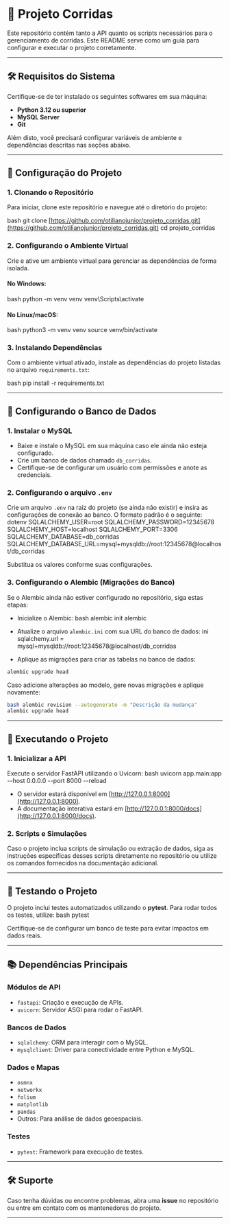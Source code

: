 # 🚗 Projeto Corridas

Este repositório contém tanto a API quanto os scripts necessários para o gerenciamento de corridas. Este README serve como um guia para configurar e executar o projeto corretamente.

---

## 🛠 Requisitos do Sistema

Certifique-se de ter instalado os seguintes softwares em sua máquina:

- **Python 3.12 ou superior**
- **MySQL Server**
- **Git**

Além disto, você precisará configurar variáveis de ambiente e dependências descritas nas seções abaixo.

---

## 📁 Configuração do Projeto

### 1. Clonando o Repositório

Para iniciar, clone este repositório e navegue até o diretório do projeto:


bash git clone [https://github.com/otilianojunior/projeto_corridas.git](https://github.com/otilianojunior/projeto_corridas.git) cd projeto_corridas


### 2. Configurando o Ambiente Virtual

Crie e ative um ambiente virtual para gerenciar as dependências de forma isolada.

#### No Windows:

bash python -m venv venv venv\Scripts\activate


#### No Linux/macOS:
bash python3 -m venv venv source venv/bin/activate

### 3. Instalando Dependências

Com o ambiente virtual ativado, instale as dependências do projeto listadas no arquivo `requirements.txt`:

bash pip install -r requirements.txt

---

## 💾 Configurando o Banco de Dados

### 1. Instalar o MySQL

- Baixe e instale o MySQL em sua máquina caso ele ainda não esteja configurado.
- Crie um banco de dados chamado `db_corridas`.
- Certifique-se de configurar um usuário com permissões e anote as credenciais.

### 2. Configurando o arquivo `.env`

Crie um arquivo `.env` na raiz do projeto (se ainda não existir) e insira as configurações de conexão ao banco. O formato padrão é o seguinte:
dotenv SQLALCHEMY_USER=root SQLALCHEMY_PASSWORD=12345678 SQLALCHEMY_HOST=localhost SQLALCHEMY_PORT=3306 SQLALCHEMY_DATABASE=db_corridas SQLALCHEMY_DATABASE_URL=mysql+mysqldb://root:12345678@localhost/db_corridas

Substitua os valores conforme suas configurações.

### 3. Configurando o Alembic (Migrações do Banco)

Se o Alembic ainda não estiver configurado no repositório, siga estas etapas:

- Inicialize o Alembic:
bash alembic init alembic

- Atualize o arquivo `alembic.ini` com sua URL do banco de dados:
ini sqlalchemy.url = mysql+mysqldb://root:12345678@localhost/db_corridas

- Aplique as migrações para criar as tabelas no banco de dados:
```bash
alembic upgrade head
```

Caso adicione alterações ao modelo, gere novas migrações e aplique novamente:
```bash
bash alembic revision --autogenerate -m "Descrição da mudança"
alembic upgrade head
```
---

## 🚀 Executando o Projeto

### 1. Inicializar a API

Execute o servidor FastAPI utilizando o Uvicorn:
bash uvicorn app.main:app --host 0.0.0.0 --port 8000 --reload

- O servidor estará disponível em [http://127.0.0.1:8000](http://127.0.0.1:8000).
- A documentação interativa estará em [http://127.0.0.1:8000/docs](http://127.0.0.1:8000/docs).

### 2. Scripts e Simulações

Caso o projeto inclua scripts de simulação ou extração de dados, siga as instruções específicas desses scripts diretamente no repositório ou utilize os comandos fornecidos na documentação adicional.

---

## 🧪 Testando o Projeto

O projeto inclui testes automatizados utilizando o **pytest**. Para rodar todos os testes, utilize:
bash pytest

Certifique-se de configurar um banco de teste para evitar impactos em dados reais.

---

## 📚 Dependências Principais

### Módulos de API

- `fastapi`: Criação e execução de APIs.
- `uvicorn`: Servidor ASGI para rodar o FastAPI.

### Bancos de Dados

- `sqlalchemy`: ORM para interagir com o MySQL.
- `mysqlclient`: Driver para conectividade entre Python e MySQL.

### Dados e Mapas

- `osmnx`
- `networkx`
- `folium`
- `matplotlib`
- `pandas`
- Outros: Para análise de dados geoespaciais.

### Testes

- `pytest`: Framework para execução de testes.

---

## 🛠 Suporte

Caso tenha dúvidas ou encontre problemas, abra uma **issue** no repositório ou entre em contato com os mantenedores do projeto.

---